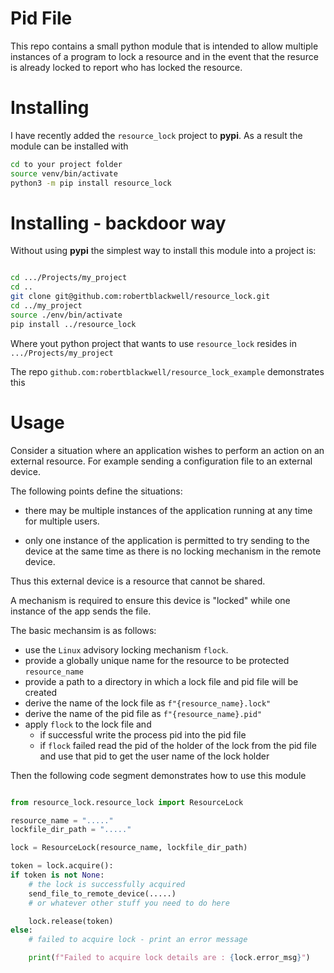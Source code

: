 # Pid File

This repo contains a small python module that is intended to allow multiple instances of a program
to lock a resource and in the event that the resurce is already locked to report who has locked the resource.

# Installing 

I have recently added the `resource_lock` project to __pypi__. As a result the module can be installed with

```bash
cd to your project folder
source venv/bin/activate
python3 -m pip install resource_lock
```

# Installing - backdoor way

Without using __pypi__ the simplest way to install this module into a project is:

```bash

cd .../Projects/my_project
cd ..
git clone git@github.com:robertblackwell/resource_lock.git
cd ../my_project
source ./env/bin/activate
pip install ../resource_lock

```

Where yout python project that wants to use `resource_lock` resides in `.../Projects/my_project` 

The repo `github.com:robertblackwell/resource_lock_example` demonstrates this

# Usage

Consider a situation where an application wishes to perform an action on an external resource. For example
sending a configuration file to an external device. 

The following points define the situations:

-   there may be multiple instances of the application running at any time for multiple users.

-   only one instance of the application is permitted to try sending to the device at the same time
as there is no locking mechanism in the remote device.

Thus this external device is a resource that cannot be shared.

A mechanism is required to ensure this device is "locked" while one instance of the app sends the
file. 

The basic mechansim is as follows:

-   use the `Linux` advisory locking mechanism `flock`.
-   provide a globally unique name for the resource to be protected `resource_name`
-   provide a path to a directory in which a lock file and pid file will be created
-   derive the name of the lock file as `f"{resource_name}.lock"`
-   derive the name of the pid file as `f"{resource_name}.pid"`
-   apply `flock` to the lock file and 
    -   if successful write the process  pid into the pid file
    -   if `flock` failed read the pid of the holder of the lock from the pid file and use that pid to get the user name of the lock holder
  
Then the following code segment demonstrates how to use this module

```python

from resource_lock.resource_lock import ResourceLock

resource_name = "....."
lockfile_dir_path = "....."

lock = ResourceLock(resource_name, lockfile_dir_path)

token = lock.acquire():
if token is not None:
    # the lock is successfully acquired
    send_file_to_remote_device(.....)
    # or whatever other stuff you need to do here

    lock.release(token)
else:
    # failed to acquire lock - print an error message

    print(f"Failed to acquire lock details are : {lock.error_msg}")


```
